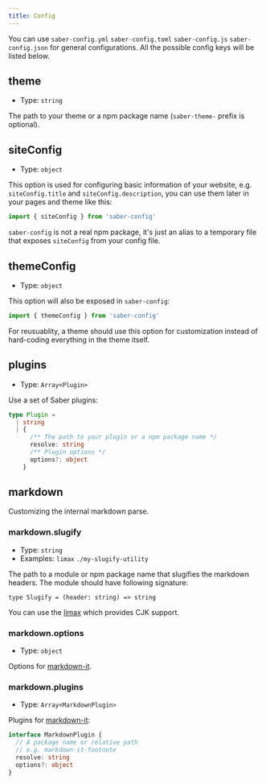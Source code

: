 ```yaml
---
title: Config
---
```


You can use `saber-config.yml` `saber-config.toml` `saber-config.js` `saber-config.json` for general configurations. All the possible config keys will be listed below.

## theme

- Type: `string`

The path to your theme or a npm package name (`saber-theme-` prefix is optional).

## siteConfig

- Type: `object`

This option is used for configuring basic information of your website, e.g. `siteConfig.title` and `siteConfig.description`, you can use them later in your pages and theme like this:

```js
import { siteConfig } from 'saber-config'
```

`saber-config` is not a real npm package, it's just an alias to a temporary file that exposes `siteConfig` from your config file.

## themeConfig

- Type: `object`

This option will also be exposed in `saber-config`:

```js
import { themeConfig } from 'saber-config'
```

For reusuablity, a theme should use this option for customization instead of hard-coding everything in the theme itself.

## plugins

- Type: `Array<Plugin>`

Use a set of Saber plugins:

```typescript
type Plugin =
  | string
  | {
      /** The path to your plugin or a npm package name */
      resolve: string
      /** Plugin options */
      options?: object
    }
```

## markdown

Customizing the internal markdown parse.

### markdown.slugify

- Type: `string`
- Examples: `limax` `./my-slugify-utility`

The path to a module or npm package name that slugifies the markdown headers. The module should have following signature:

```typescriot
type Slugify = (header: string) => string
```

You can use the [limax](https://github.com/lovell/limax) which provides CJK support.

### markdown.options

- Type: `object`

Options for [markdown-it](https://github.com/markdown-it/markdown-it).

### markdown.plugins

- Type: `Array<MarkdownPlugin>`

Plugins for [markdown-it](https://github.com/markdown-it/markdown-it):

```typescript
interface MarkdownPlugin {
  // A package name or relative path
  // e.g. markdown-it-footnote
  resolve: string
  options?: object
}
```
